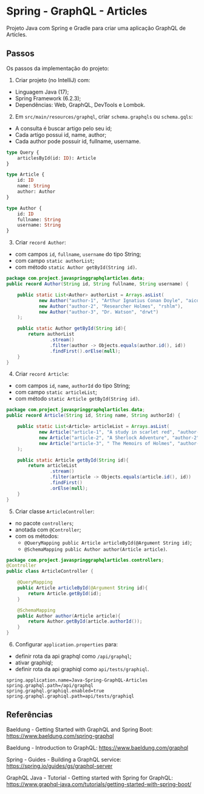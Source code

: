 # Spring - GraphQL - Articles
Projeto Java com Spring e Gradle para criar uma aplicação GraphQL de Articles.


## Passos
Os passos da implementação do projeto:

1. Criar projeto (no IntelliJ) com:
- Linguagem Java (17);
- Spring Framework (6.2.3);
- Dependências: Web, GraphQL, DevTools e Lombok.

2. Em `src/main/resources/graphql`, criar `schema.graphqls` ou `schema.gqls`:
- A consulta é buscar artigo pelo seu id;
- Cada artigo possui id, name, author;
- Cada author pode possuir id, fullname, username.

```graphql
type Query {
    articlesById(id: ID): Article
}

type Article {
    id: ID
    name: String
    author: Author
}

type Author {
    id: ID
    fullname: String
    username: String
}
```

3. Criar `record Author`:
- com campos `id`, `fullname`, `username` do tipo String;
- com campo `static authorList`;
- com método `static Author getById(String id)`.

```java
package com.project.javaspringgraphqlarticles.data;
public record Author(String id, String fullname, String username) {

    public static List<Author> authorList = Arrays.asList(
            new Author("author-1", "Arthur Ignatius Conan Doyle", "aicd"),
            new Author("author-2", "Researcher Holmes", "rshlm"),
            new Author("author-3", "Dr. Watson", "drwt")
    );

    public static Author getById(String id){
        return authorList
                .stream()
                .filter(author -> Objects.equals(author.id(), id))
                .findFirst().orElse(null);
    }
}
```

4. Criar `record Article`:
- com campos `id`, `name`, `authorId` do tipo String;
- com campo `static articleList`;
- com método `static Article getById(String id)`.

```java
package com.project.javaspringgraphqlarticles.data;
public record Article(String id, String name, String authorId) {

    public static List<Article> articleList = Arrays.asList(
            new Article("article-1", "A study in scarlet red", "author-1"),
            new Article("article-2", "A Sherlock Adventure", "author-2"),
            new Article("article-3", " The Memoirs of Holmes", "author-3")
    );

    public static Article getById(String id){
        return articleList
                .stream()
                .filter(article -> Objects.equals(article.id(), id))
                .findFirst()
                .orElse(null);
    }
}
```

5. Criar classe `ArticleController`:
- no pacote `controllers`;
- anotada com `@Controller`;
- com os métodos:
    * `@QueryMapping public Article articleById(@Argument String id)`;
    * `@SchemaMapping public Author author(Article article)`.

```java
package com.project.javaspringgraphqlarticles.controllers;
@Controller
public class ArticleController {

    @QueryMapping
    public Article articleById(@Argument String id){
        return Article.getById(id);
    }

    @SchemaMapping
    public Author author(Article article){
        return Author.getById(article.authorId());
    }
}
```

6. Configurar `application.properties` para:
- definir rota da api graphql como `/api/graphql`;
- ativar graphiql;
- definir rota da api graphiql como `api/tests/graphiql`.

```properties
spring.application.name=Java-Spring-GraphQL-Articles
spring.graphql.path=/api/graphql
spring.graphql.graphiql.enabled=true
spring.graphql.graphiql.path=api/tests/graphiql
```


## Referências
Baeldung - Getting Started with GraphQL and Spring Boot:
https://www.baeldung.com/spring-graphql

Baeldung - Introduction to GraphQL:
https://www.baeldung.com/graphql

Spring - Guides - Building a GraphQL service:
https://spring.io/guides/gs/graphql-server

GraphQL Java - Tutorial - Getting started with Spring for GraphQL:
https://www.graphql-java.com/tutorials/getting-started-with-spring-boot/